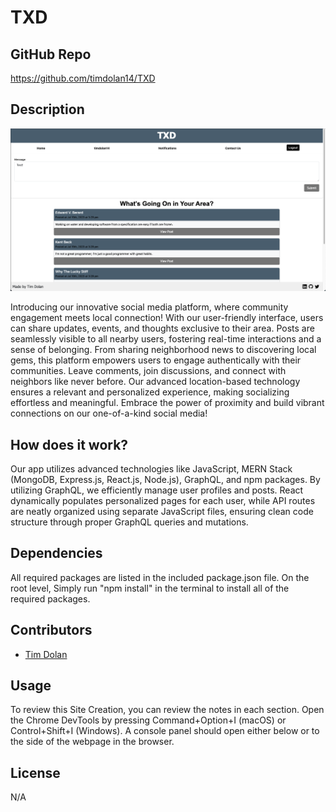 # TXD

## GitHub Repo
https://github.com/timdolan14/TXD

## Description
![SC](./photos/SC.png)

Introducing our innovative social media platform, where community engagement meets local connection! With our user-friendly interface, users can share updates, events, and thoughts exclusive to their area. Posts are seamlessly visible to all nearby users, fostering real-time interactions and a sense of belonging. From sharing neighborhood news to discovering local gems, this platform empowers users to engage authentically with their communities. Leave comments, join discussions, and connect with neighbors like never before. Our advanced location-based technology ensures a relevant and personalized experience, making socializing effortless and meaningful. Embrace the power of proximity and build vibrant connections on our one-of-a-kind social media!

## How does it work?
Our app utilizes advanced technologies like JavaScript, MERN Stack (MongoDB, Express.js, React.js, Node.js), GraphQL, and npm packages. By utilizing GraphQL, we efficiently manage user profiles and posts. React dynamically populates personalized pages for each user, while API routes are neatly organized using separate JavaScript files, ensuring clean code structure through proper GraphQL queries and mutations.


## Dependencies
All required packages are listed in the included package.json file. On the root level, Simply run "npm install" in the terminal to install all of the required packages.

## Contributors
- [Tim Dolan](https://github.com/timdolan14)

## Usage
To review this Site Creation, you can review the notes in each section. Open the Chrome DevTools by pressing Command+Option+I (macOS) or Control+Shift+I (Windows). A console panel should open either below or to the side of the webpage in the browser.

## License
N/A
